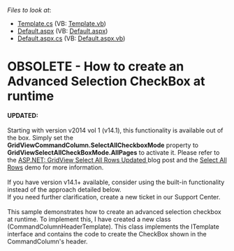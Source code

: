 <!-- default file list -->
*Files to look at*:

* [Template.cs](./CS/WebSite/App_Code/Grid/Selection/AdvancedCheckBoxSelection/Template.cs) (VB: [Template.vb](./VB/WebSite/App_Code/Grid/Selection/AdvancedCheckBoxSelection/Template.vb))
* [Default.aspx](./CS/WebSite/Default.aspx) (VB: [Default.aspx](./VB/WebSite/Default.aspx))
* [Default.aspx.cs](./CS/WebSite/Default.aspx.cs) (VB: [Default.aspx.vb](./VB/WebSite/Default.aspx.vb))
<!-- default file list end -->
# OBSOLETE - How to create an Advanced Selection CheckBox at runtime


<p><strong>UPDATED:</strong><br /><br />Starting with version v2014 vol 1 (v14.1), this functionality is available out of the box. Simply set the <strong>GridViewCommandColumn.SelectAllCheckboxMode</strong> property to <strong>GridViewSelectAllCheckBoxMode.AllPages</strong> to activate it. Please refer to the <a href="https://community.devexpress.com/blogs/aspnet/archive/2014/05/28/asp-net-gridview-select-all-rows-updated-coming-soon-in-v14-1.aspx">ASP.NET: GridView Select All Rows Updated </a>blog post and the <a href="http://demos.devexpress.com/ASPxGridViewDemos/Selection/AdvancedSelection.aspx">Select All Rows</a> demo for more information.<br /><br />If you have version v14.1+ available, consider using the built-in functionality instead of the approach detailed below.<br />If you need further clarification, create a new ticket in our Support Center. <br /><br />This sample demonstrates how to create an advanced selection checkbox at runtime. To implement this, I have created a new class (CommandColumnHeaderTemplate). This class implements the ITemplate interface and contains the code to create the CheckBox shown in the CommandColumn's header.</p>

<br/>


